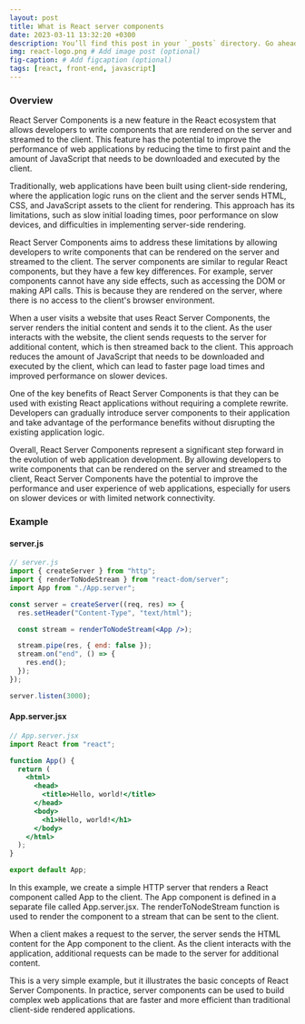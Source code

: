 ```yaml
---
layout: post
title: What is React server components
date: 2023-03-11 13:32:20 +0300
description: You’ll find this post in your `_posts` directory. Go ahead and edit it and re-build the site to see your changes. # Add post description (optional)
img: react-logo.png # Add image post (optional)
fig-caption: # Add figcaption (optional)
tags: [react, front-end, javascript]
---
```


### Overview

React Server Components is a new feature in the React ecosystem that allows developers to write components that are rendered on the server and streamed to the client. This feature has the potential to improve the performance of web applications by reducing the time to first paint and the amount of JavaScript that needs to be downloaded and executed by the client.

Traditionally, web applications have been built using client-side rendering, where the application logic runs on the client and the server sends HTML, CSS, and JavaScript assets to the client for rendering. This approach has its limitations, such as slow initial loading times, poor performance on slow devices, and difficulties in implementing server-side rendering.

React Server Components aims to address these limitations by allowing developers to write components that can be rendered on the server and streamed to the client. The server components are similar to regular React components, but they have a few key differences. For example, server components cannot have any side effects, such as accessing the DOM or making API calls. This is because they are rendered on the server, where there is no access to the client's browser environment.

When a user visits a website that uses React Server Components, the server renders the initial content and sends it to the client. As the user interacts with the website, the client sends requests to the server for additional content, which is then streamed back to the client. This approach reduces the amount of JavaScript that needs to be downloaded and executed by the client, which can lead to faster page load times and improved performance on slower devices.

One of the key benefits of React Server Components is that they can be used with existing React applications without requiring a complete rewrite. Developers can gradually introduce server components to their application and take advantage of the performance benefits without disrupting the existing application logic.

Overall, React Server Components represent a significant step forward in the evolution of web application development. By allowing developers to write components that can be rendered on the server and streamed to the client, React Server Components have the potential to improve the performance and user experience of web applications, especially for users on slower devices or with limited network connectivity.

### Example

#### server.js

```jsx
// server.js
import { createServer } from "http";
import { renderToNodeStream } from "react-dom/server";
import App from "./App.server";

const server = createServer((req, res) => {
  res.setHeader("Content-Type", "text/html");

  const stream = renderToNodeStream(<App />);

  stream.pipe(res, { end: false });
  stream.on("end", () => {
    res.end();
  });
});

server.listen(3000);
```

#### App.server.jsx

```jsx
// App.server.jsx
import React from "react";

function App() {
  return (
    <html>
      <head>
        <title>Hello, world!</title>
      </head>
      <body>
        <h1>Hello, world!</h1>
      </body>
    </html>
  );
}

export default App;
```

In this example, we create a simple HTTP server that renders a React component called App to the client. The App component is defined in a separate file called App.server.jsx. The renderToNodeStream function is used to render the component to a stream that can be sent to the client.

When a client makes a request to the server, the server sends the HTML content for the App component to the client. As the client interacts with the application, additional requests can be made to the server for additional content.

This is a very simple example, but it illustrates the basic concepts of React Server Components. In practice, server components can be used to build complex web applications that are faster and more efficient than traditional client-side rendered applications.
